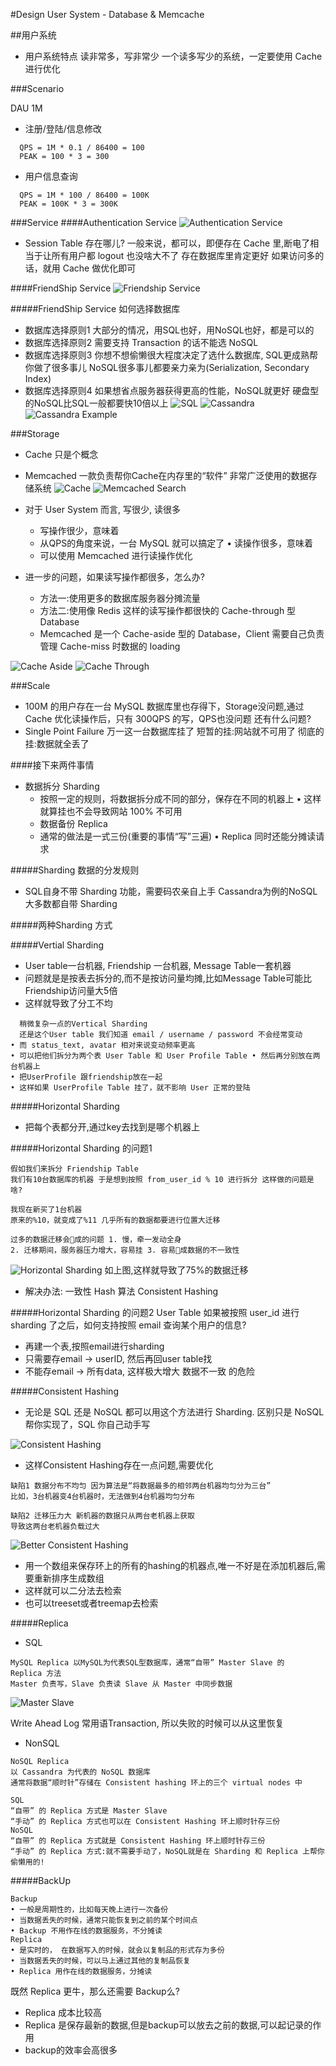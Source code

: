 #Design User System - Database & Memcache

##用户系统
-  用户系统特点 读非常多，写非常少 一个读多写少的系统，一定要使用 Cache 进行优化

###Scenario

DAU 1M
- 注册/登陆/信息修改
```
  QPS = 1M * 0.1 / 86400 = 100
  PEAK = 100 * 3 = 300
```
- 用户信息查询
```
  QPS = 1M * 100 / 86400 = 100K
  PEAK = 100K * 3 = 300K
```

###Service
####Authentication Service
![Authentication Service](../image/AuthenticationService.png)
- Session Table 存在哪儿? 一般来说，都可以，即便存在 Cache 里,断电了相当于让所有用户都 logout 也没啥大不了 存在数据库里肯定更好 如果访问多的话，就用 Cache 做优化即可

####FriendShip Service
![Friendship Service](../image/FriendshipService.png)

#####FriendShip Service 如何选择数据库
- 数据库选择原则1 大部分的情况，用SQL也好，用NoSQL也好，都是可以的
- 数据库选择原则2 需要支持 Transaction 的话不能选 NoSQL
- 数据库选择原则3 你想不想偷懒很大程度决定了选什么数据库, SQL更成熟帮你做了很多事儿 NoSQL很多事儿都要亲力亲为(Serialization, Secondary Index)
- 数据库选择原则4 如果想省点服务器获得更高的性能，NoSQL就更好 硬盘型的NoSQL比SQL一般都要快10倍以上
![SQL](../image/SQL.png)
![Cassandra](../image/Cassandra.png)
![Cassandra Example](../image/CassandraExample.png)

###Storage
- Cache 只是个概念
-  Memcached 一款负责帮你Cache在内存里的“软件” 非常广泛使用的数据存储系统
![Cache](../image/Cache.png)
![Memcached Search](../image/MemcachedSearch.png)

- 对于 User System 而言, 写很少, 读很多
  * 写操作很少，意味着
  * 从QPS的角度来说，一台 MySQL 就可以搞定了 • 读操作很多，意味着
  * 可以使用 Memcached 进行读操作优化
- 进一步的问题，如果读写操作都很多，怎么办?
  * 方法一:使用更多的数据库服务器分摊流量
  * 方法二:使用像 Redis 这样的读写操作都很快的 Cache-through 型 Database
  * Memcached 是一个 Cache-aside 型的 Database，Client 需要自己负责管理 Cache-miss 时数据的 loading

![Cache Aside](../image/CacheAside.png)
![Cache Through](../image/CacheThrough.png)

###Scale
- 100M 的用户存在一台 MySQL 数据库里也存得下，Storage没问题,通过 Cache 优化读操作后，只有 300QPS 的写，QPS也没问题 还有什么问题?
- Single Point Failure 万一这一台数据库挂了 短暂的挂:网站就不可用了 彻底的挂:数据就全丢了

####接下来两件事情
- 数据拆分 Sharding
  * 按照一定的规则，将数据拆分成不同的部分，保存在不同的机器上 • 这样就算挂也不会导致网站 100% 不可用
  * 数据备份 Replica
  * 通常的做法是一式三份(重要的事情“写”三遍) • Replica 同时还能分摊读请求

#####Sharding 数据的分发规则
- SQL自身不带 Sharding 功能，需要码农亲自上手 Cassandra为例的NoSQL大多数都自带 Sharding

#####两种Sharding 方式

#####Vertial Sharding
- User table一台机器, Friendship 一台机器, Message Table一套机器
- 问题就是是按表去拆分的,而不是按访问量均摊,比如Message Table可能比Friendship访问量大5倍
- 这样就导致了分工不均

```
  稍微复杂一点的Vertical Sharding
  还是这个User table 我们知道 email / username / password 不会经常变动
• 而 status_text, avatar 相对来说变动频率更高
• 可以把他们拆分为两个表 User Table 和 User Profile Table • 然后再分别放在两台机器上
• 把UserProfile 跟friendship放在一起
• 这样如果 UserProfile Table 挂了，就不影响 User 正常的登陆
```

#####Horizontal Sharding
- 把每个表都分开,通过key去找到是哪个机器上

#####Horizontal Sharding 的问题1
```
假如我们来拆分 Friendship Table
我们有10台数据库的机器 于是想到按照 from_user_id % 10 进行拆分 这样做的问题是啥?

我现在新买了1台机器
原来的%10，就变成了%11 几乎所有的数据都要进行位置大迁移

过多的数据迁移会􏰀成的问题 1. 慢，牵一发动全身
2. 迁移期间，服务器压力增大，容易挂 3. 容易􏰀成数据的不一致性

```
![Horizontal Sharding](../image/HorizontalSharding.png)
如上图,这样就导致了75%的数据迁移

- 解决办法: 一致性 Hash 算法 Consistent Hashing

#####Horizontal Sharding 的问题2
User Table 如果被按照 user_id 进行 sharding 了之后，如何支持按照 email 查询某个用户的信息?
- 再建一个表,按照email进行sharding
- 只需要存email -> userID, 然后再回user table找
- 不能存email -> 所有data, 这样极大增大 数据不一致 的危险 

#####Consistent Hashing
- 无论是 SQL 还是 NoSQL 都可以用这个方法进行 Sharding. 区别只是 NoSQL 帮你实现了，SQL 你自己动手写

![Consistent Hashing](../image/ConsistentHashing.png)
- 这样Consistent Hashing存在一点问题,需要优化

```
缺陷1 数据分布不均匀 因为算法是“将数据最多的相邻两台机器均匀分为三台”
比如，3台机器变4台机器时，无法做到4台机器均匀分布

缺陷2 迁移压力大 新机器的数据只从两台老机器上获取
导致这两台老机器负载过大
```
![Better Consistent Hashing](../image/BetterConsistentHashing.png)
- 用一个数组来保存环上的所有的hashing的机器点,唯一不好是在添加机器后,需要重新排序生成数组
- 这样就可以二分法去检索
- 也可以treeset或者treemap去检索

#####Replica

- SQL

```
MySQL Replica 以MySQL为代表SQL型数据库，通常“自带” Master Slave 的
Replica 方法
Master 负责写，Slave 负责读 Slave 从 Master 中同步数据

```

![Master Slave](../image/MasterSlave.png)

Write Ahead Log 常用语Transaction, 所以失败的时候可以从这里恢复

- NonSQL

```
NoSQL Replica
以 Cassandra 为代表的 NoSQL 数据库
通常将数据“顺时针”存储在 Consistent hashing 环上的三个 virtual nodes 中

```

```
SQL
“自带” 的 Replica 方式是 Master Slave
“手动” 的 Replica 方式也可以在 Consistent Hashing 环上顺时针存三份
NoSQL
“自带” 的 Replica 方式就是 Consistent Hashing 环上顺时针存三份
“手动” 的 Replica 方式:就不需要手动了，NoSQL就是在 Sharding 和 Replica 上帮你偷懒用的!
```

#####BackUp

```
Backup
• 一般是周期性的，比如每天晚上进行一次备份
• 当数据丢失的时候，通常只能恢复到之前的某个时间点
• Backup 不用作在线的数据服务，不分摊读
Replica
• 是实时的， 在数据写入的时候，就会以复制品的形式存为多份
• 当数据丢失的时候，可以马上通过其他的复制品恢复
• Replica 用作在线的数据服务，分摊读
```

既然 Replica 更牛，那么还需要 Backup么?
- Replica 成本比较高
- Replica 是保存最新的数据,但是backup可以放去之前的数据,可以起记录的作用
- backup的效率会高很多
